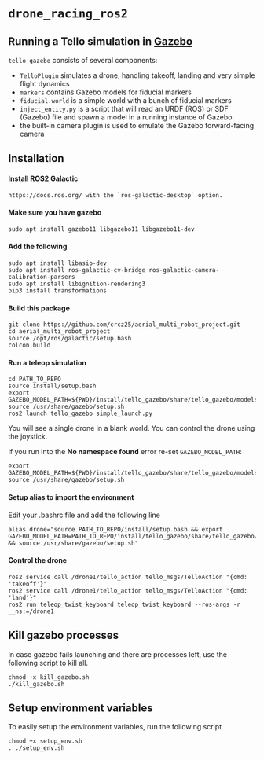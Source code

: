 # `drone_racing_ros2`
## Running a Tello simulation in [Gazebo](http://gazebosim.org/)

`tello_gazebo` consists of several components:
* `TelloPlugin` simulates a drone, handling takeoff, landing and very simple flight dynamics
* `markers` contains Gazebo models for fiducial markers
* `fiducial.world` is a simple world with a bunch of fiducial markers
* `inject_entity.py` is a script that will read an URDF (ROS) or SDF (Gazebo) file and spawn a model in a running instance of Gazebo
* the built-in camera plugin is used to emulate the Gazebo forward-facing camera


## Installation
#### Install ROS2 Galactic
    https://docs.ros.org/ with the `ros-galactic-desktop` option.
#### Make sure you have gazebo 
    sudo apt install gazebo11 libgazebo11 libgazebo11-dev
#### Add the following
    sudo apt install libasio-dev
    sudo apt install ros-galactic-cv-bridge ros-galactic-camera-calibration-parsers 
    sudo apt install libignition-rendering3 
    pip3 install transformations


#### Build this package
    git clone https://github.com/crcz25/aerial_multi_robot_project.git
    cd aerial_multi_robot_project
    source /opt/ros/galactic/setup.bash
    colcon build

#### Run a teleop simulation
    cd PATH_TO_REPO
    source install/setup.bash
    export GAZEBO_MODEL_PATH=${PWD}/install/tello_gazebo/share/tello_gazebo/models
    source /usr/share/gazebo/setup.sh
    ros2 launch tello_gazebo simple_launch.py
    
You will see a single drone in a blank world.
You can control the drone using the joystick.

If you run into the **No namespace found** error re-set `GAZEBO_MODEL_PATH`:

    export GAZEBO_MODEL_PATH=${PWD}/install/tello_gazebo/share/tello_gazebo/models
    source /usr/share/gazebo/setup.sh

#### Setup alias to import the environment
Edit your .bashrc file and add the following line

    alias drone="source PATH_TO_REPO/install/setup.bash && export GAZEBO_MODEL_PATH=PATH_TO_REPO/install/tello_gazebo/share/tello_gazebo/models:$GAZEBO_MODEL_PATH && source /usr/share/gazebo/setup.sh"

#### Control the drone
    ros2 service call /drone1/tello_action tello_msgs/TelloAction "{cmd: 'takeoff'}"
    ros2 service call /drone1/tello_action tello_msgs/TelloAction "{cmd: 'land'}"
    ros2 run teleop_twist_keyboard teleop_twist_keyboard --ros-args -r __ns:=/drone1


## Kill gazebo processes
In case gazebo fails launching and there are processes left, use the following script to kill all.

    chmod +x kill_gazebo.sh
    ./kill_gazebo.sh

## Setup environment variables
To easily setup the environment variables, run the following script

    chmod +x setup_env.sh
    . ./setup_env.sh




